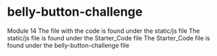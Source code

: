 # belly-button-challenge
Module 14
The file with the code is found under the static/js file 
The static/js file is found under the Starter_Code file
The Starter_Code file is found under the belly-button-challenge file
